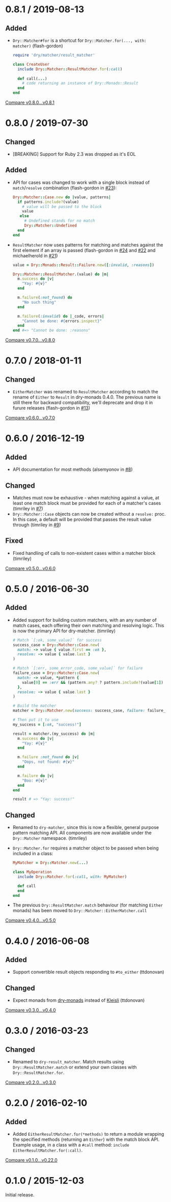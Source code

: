 # 0.8.1 / 2019-08-13

## Added

- `Dry::Matcher#for` is a shortcut for `Dry::Matcher.for(..., with: matcher)` (flash-gordon)
  ```ruby
  require 'dry/matcher/result_matcher'
  
  class CreateUser
    include Dry::Matcher::ResultMatcher.for(:call)
    
    def call(...)
      # code returning an instance of Dry::Monads::Result
    end
  end
  ```
  
[Compare v0.8.0...v0.8.1](https://github.com/dry-rb/dry-matcher/compare/v0.8.0...v0.8.1)

# 0.8.0 / 2019-07-30

## Changed

- [BREAKING] Support for Ruby 2.3 was dropped as it's EOL

## Added

- API for cases was changed to work with a single block instead of `match`/`resolve` combination (flash-gordon in [#23](https://github.com/dry-rb/dry-matcher/pull/23)):
  ```ruby
  Dry::Matcher::Case.new do |value, patterns|
    if patterns.include?(value)
      # value will be passed to the block
      value
     else
       # Undefined stands for no match
       Dry::Matcher::Undefined
    end
  end
  ```
- `ResultMatcher` now uses patterns for matching and matches against the first element if an array is passed (flash-gordon in [#24](https://github.com/dry-rb/dry-matcher/pull/24) and [#22](https://github.com/dry-rb/dry-matcher/pull/22) and michaelherold in [#21](https://github.com/dry-rb/dry-matcher/pull/21))

  ```ruby
  value = Dry::Monads::Result::Failure.new([:invalid, :reasons])

  Dry::Matcher::ResultMatcher.(value) do |m|
    m.success do |v|
      "Yay: #{v}"
    end

    m.failure(:not_found) do
      "No such thing"
    end

    m.failure(:invalid) do |_code, errors|
      "Cannot be done: #{errors.inspect}"
    end
  end #=> "Cannot be done: :reasons"
  ```

[Compare v0.7.0...v0.8.0](https://github.com/dry-rb/dry-matcher/compare/v0.7.0...v0.8.0)

# 0.7.0 / 2018-01-11

## Changed

- `EitherMatcher` was renamed to `ResultMatcher` according to match the rename of `Either` to `Result` in dry-monads 0.4.0. The previous name is still there for backward compatibility, we'll deprecate and drop it in furure releases (flash-gordon in [#13](https://github.com/dry-rb/dry-matcher/pull/13))

[Compare v0.6.0...v0.7.0](https://github.com/dry-rb/dry-matcher/compare/v0.6.0...v0.7.0)

# 0.6.0 / 2016-12-19

## Added

- API documentation for most methods (alsemyonov in [#8](https://github.com/dry-rb/dry-matcher/pull/8))

## Changed

- Matches must now be exhaustive - when matching against a value, at least one match block must be provided for each of a matcher's cases (timriley in [#7](https://github.com/dry-rb/dry-matcher/pull/7))
- `Dry::Matcher::Case` objects can now be created without a `resolve:` proc. In this case, a default will be provided that passes the result value through (timriley in [#9](https://github.com/dry-rb/dry-matcher/pull/9))

## Fixed

- Fixed handling of calls to non-existent cases within a matcher block (timriley)

[Compare v0.5.0...v0.6.0](https://github.com/dry-rb/dry-matcher/compare/v0.5.0...v0.6.0)

# 0.5.0 / 2016-06-30

## Added

- Added support for building custom matchers, with an any number of match cases, each offering their own matching and resolving logic. This is now the primary API for dry-matcher. (timriley)

  ```ruby
  # Match `[:ok, some_value]` for success
  success_case = Dry::Matcher::Case.new(
    match: -> value { value.first == :ok },
    resolve: -> value { value.last }
  )

  # Match `[:err, some_error_code, some_value]` for failure
  failure_case = Dry::Matcher::Case.new(
    match: -> value, *pattern {
      value[0] == :err && (pattern.any? ? pattern.include?(value[1]) : true)
    },
    resolve: -> value { value.last }
  )

  # Build the matcher
  matcher = Dry::Matcher.new(success: success_case, failure: failure_case)

  # Then put it to use
  my_success = [:ok, "success!"]

  result = matcher.(my_success) do |m|
    m.success do |v|
      "Yay: #{v}"
    end

    m.failure :not_found do |v|
      "Oops, not found: #{v}"
    end

    m.failure do |v|
      "Boo: #{v}"
    end
  end

  result # => "Yay: success!"
  ```

## Changed

- Renamed to `dry-matcher`, since this is now a flexible, general purpose pattern matching API. All components are now available under the `Dry::Matcher` namespace. (timriley)
- `Dry::Matcher.for` requires a matcher object to be passed when being included in a class:

  ```ruby
  MyMatcher = Dry::Matcher.new(...)

  class MyOperation
    include Dry::Matcher.for(:call, with: MyMatcher)

    def call
    end
  end
  ```

- The previous `Dry::ResultMatcher.match` behaviour (for matching `Either` monads) has been moved to `Dry::Matcher::EitherMatcher.call`

[Compare v0.4.0...v0.5.0](https://github.com/dry-rb/dry-matcher/compare/v0.4.0...v0.5.0)

# 0.4.0 / 2016-06-08

## Added

- Support convertible result objects responding to `#to_either` (ttdonovan)

## Changed

- Expect monads from [dry-monads](https://github.com/dry-rb/dry-monads) instead of [Kleisli](https://github.com/txus/kleisli) (ttdonovan)

[Compare v0.3.0...v0.4.0](https://github.com/dry-rb/dry-matcher/compare/v0.3.0...v0.4.0)

# 0.3.0 / 2016-03-23

## Changed

- Renamed to `dry-result_matcher`. Match results using `Dry::ResultMatcher.match` or extend your own classes with `Dry::ResultMatcher.for`.

[Compare v0.2.0...v0.3.0](https://github.com/dry-rb/dry-matcher/compare/v0.2.0...v0.3.0)

# 0.2.0 / 2016-02-10

## Added

- Added `EitherResultMatcher.for(*methods)` to return a module wrapping the specified methods (returning an `Either`) with the match block API. Example usage, in a class with a `#call` method: `include EitherResultMatcher.for(:call)`.

[Compare v0.1.0...v0.22.0](https://github.com/dry-rb/dry-matcher/compare/v0.1.0...v0.2.0)

# 0.1.0 / 2015-12-03

Initial release.
